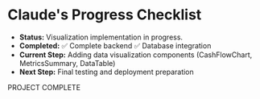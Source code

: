 # Claude's Progress Checklist

- **Status:** Visualization implementation in progress.
- **Completed:** ✅ Complete backend ✅ Database integration
- **Current Step:** Adding data visualization components (CashFlowChart, MetricsSummary, DataTable)
- **Next Step:** Final testing and deployment preparation

PROJECT COMPLETE